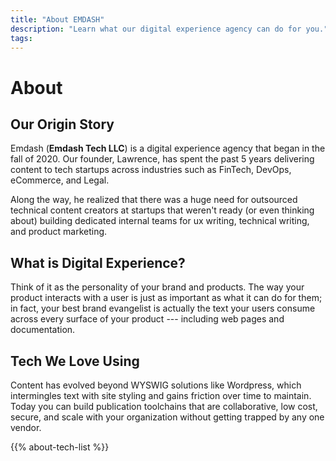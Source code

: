```yaml
---
title: "About EMDASH" 
description: "Learn what our digital experience agency can do for you." 
tags: 
---
```


# About 

## Our Origin Story

Emdash (**Emdash Tech LLC**) is a digital experience agency that began in the fall of 2020. Our founder, Lawrence, has spent the past 5 years delivering content to tech startups across industries such as FinTech, DevOps, eCommerce, and Legal. 

Along the way, he realized that there was a huge need for outsourced technical content creators at startups that weren't ready (or even thinking about) building dedicated internal teams for ux writing, technical writing, and product marketing.

## What is Digital Experience? 

Think of it as the personality of your brand and products. The way your product interacts with a user is just as important as what it can do for them; in fact, your best brand evangelist is actually the text your users consume across every surface of your product --- including web pages and documentation. 

## Tech We Love Using 

Content has evolved beyond WYSWIG solutions like Wordpress, which intermingles text with site styling and gains friction over time to maintain. Today you can build publication toolchains that are collaborative, low cost, secure, and scale with your organization without getting trapped by any one vendor.

{{% about-tech-list %}}